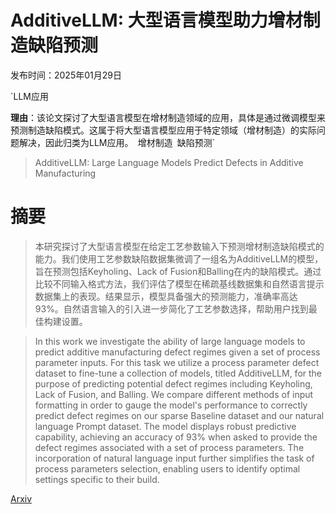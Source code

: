 # AdditiveLLM: 大型语言模型助力增材制造缺陷预测

发布时间：2025年01月29日

`LLM应用

**理由**：该论文探讨了大型语言模型在增材制造领域的应用，具体是通过微调模型来预测制造缺陷模式。这属于将大型语言模型应用于特定领域（增材制造）的实际问题解决，因此归类为LLM应用。` `增材制造` `缺陷预测`

> AdditiveLLM: Large Language Models Predict Defects in Additive Manufacturing

# 摘要

> 本研究探讨了大型语言模型在给定工艺参数输入下预测增材制造缺陷模式的能力。我们使用工艺参数缺陷数据集微调了一组名为AdditiveLLM的模型，旨在预测包括Keyholing、Lack of Fusion和Balling在内的缺陷模式。通过比较不同输入格式方法，我们评估了模型在稀疏基线数据集和自然语言提示数据集上的表现。结果显示，模型具备强大的预测能力，准确率高达93%。自然语言输入的引入进一步简化了工艺参数选择，帮助用户找到最佳构建设置。

> In this work we investigate the ability of large language models to predict additive manufacturing defect regimes given a set of process parameter inputs. For this task we utilize a process parameter defect dataset to fine-tune a collection of models, titled AdditiveLLM, for the purpose of predicting potential defect regimes including Keyholing, Lack of Fusion, and Balling. We compare different methods of input formatting in order to gauge the model's performance to correctly predict defect regimes on our sparse Baseline dataset and our natural language Prompt dataset. The model displays robust predictive capability, achieving an accuracy of 93\% when asked to provide the defect regimes associated with a set of process parameters. The incorporation of natural language input further simplifies the task of process parameters selection, enabling users to identify optimal settings specific to their build.

[Arxiv](https://arxiv.org/abs/2501.17784)